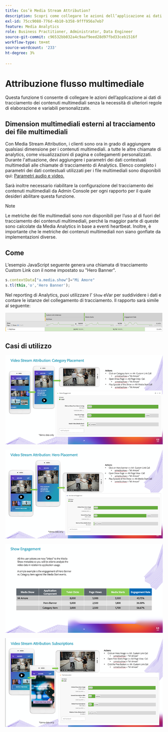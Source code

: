 ```yaml
---
title: Cos’è Media Stream Attribution?
description: Scopri come collegare le azioni dell’applicazione ai dati di tracciamento dei contenuti multimediali senza la necessità di ulteriori regole di elaborazione e variabili personalizzate.
exl-id: 75cc9088-776d-4b10-b358-9fff956a7eb7
feature: Media Analytics
role: Business Practitioner, Administrator, Data Engineer
source-git-commit: c96532bb032a4c9aaf9eed28d97fbd33ceb1516f
workflow-type: tm+mt
source-wordcount: '233'
ht-degree: 3%

---
```


# Attribuzione flusso multimediale

Questa funzione ti consente di collegare le azioni dell’applicazione ai dati di tracciamento dei contenuti multimediali senza la necessità di ulteriori regole di elaborazione e variabili personalizzate.

## Dimension multimediali esterni al tracciamento dei file multimediali

Con Media Stream Attribution, i clienti sono ora in grado di aggiungere qualsiasi dimensione per i contenuti multimediali.
a tutte le altre chiamate di analytics, come visualizzazioni di pagina e collegamenti personalizzati. Durante l&#39;attuazione,
devi aggiungere i parametri dei dati contestuali multimediali alle chiamate di tracciamento di Analytics. Elenco completo
i parametri dei dati contestuali utilizzati per i file multimediali sono disponibili qui: [Parametri audio e video.](/help/metrics-and-metadata/audio-video-parameters.md)

Sarà inoltre necessario riabilitare la configurazione del tracciamento dei contenuti multimediali da Admin Console per ogni rapporto per il quale desideri abilitare questa funzione.

>[!NOTE]
>
>Le metriche dei file multimediali sono _non_ disponibili per l’uso al di fuori del tracciamento dei contenuti multimediali, perché la maggior parte di queste sono calcolate da Media Analytics in base a eventi heartbeat. Inoltre, è importante che le metriche dei contenuti multimediali non siano gonfiate da implementazioni diverse.

## Come

L’esempio JavaScript seguente genera una chiamata di tracciamento Custom Link con il nome impostato su &quot;Hero Banner&quot;.

```javascript
s.contextData["a.media.show"]="Mi Amore"
s.tl(this,'o','Hero Banner');
```

Nel reporting di Analytics, puoi utilizzare l’ `Show` eVar per suddividere i dati e contare le istanze del collegamento di tracciamento. Il rapporto sarà simile al seguente:

![](/assets/myShow-rpt-1.png)

## Casi di utilizzo

![](/assets/vid-stream-attr-category.png)

![](/assets/vid-stream-attr-hero.png)

![](/assets/show-engagement.png)

![](/assets/vid-stream-attr-subs.png)
